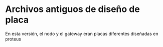 # Archivos antiguos de diseño de placa

En esta versión, el nodo y el gateway eran placas diferentes diseñadas en proteus
